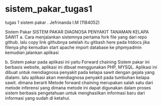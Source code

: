 # sistem_pakar_tugas1
tugas 1 sistem pakar . Jefrinanda I.M (1184052)

Sistem Pakar SISTEM PAKAR DIAGNOSA PENYAKIT TANAMAN KELAPA SAWIT 
a. Cara menjalankan sistemnya
pertama fork file yang dari repo github.
lalu copy link githubnya
setelah itu gitbash here pada htdocs jika filenya php
kemudian start apache 
import database ke phpmyadmin
kemudian jalankan aplikasi 

b. Sistem pakar pada aplikasi ini yaitu Forward chaining
Sistem pakar ini berbasis website, aplikasi ini dibuat menggunakan PHP, MYSQL.
Aplikasi ini dibuat untuk mendiagnosa penyakit pada kelapa sawit dengan gejala yang dialami. lalu aplikasi akan mendiagnosa penyakit pada tumbuhan kelapa sawit. 
dimana berarti Metode forward chaining merupakan salah satu dari metode inferensi yang dimana metode ini dapat digunakan dalam proses sistem berbasis pengetahuan untuk menghasilkan informasi baru dari informasi yang sudah di ketahui.
